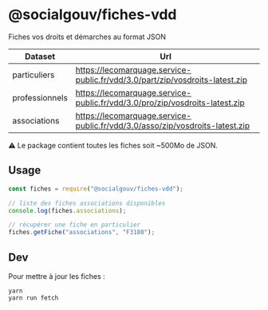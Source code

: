 # @socialgouv/fiches-vdd

Fiches vos droits et démarches au format JSON

| Dataset        | Url                                                                          |
| -------------- | ---------------------------------------------------------------------------- |
| particuliers   | https://lecomarquage.service-public.fr/vdd/3.0/part/zip/vosdroits-latest.zip |
| professionnels | https://lecomarquage.service-public.fr/vdd/3.0/pro/zip/vosdroits-latest.zip  |
| associations   | https://lecomarquage.service-public.fr/vdd/3.0/asso/zip/vosdroits-latest.zip |

:warning: Le package contient toutes les fiches soit ~500Mo de JSON.

## Usage

```js
const fiches = require("@socialgouv/fiches-vdd");

// liste des fiches associations disponibles
console.log(fiches.associations);

// récupérer une fiche en particulier
fiches.getFiche("associations", "F3180");
```

## Dev

Pour mettre à jour les fiches :

```
yarn
yarn run fetch
```
